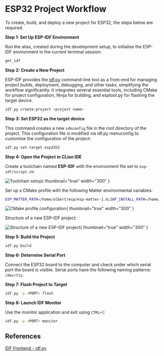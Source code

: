 # ESP32 Project Workflow

To create, build, and deploy a new project for ESP32, the steps below are required.

**Step 1: Set Up ESP-IDF Environment**

Run the alias, created during the development setup, to initialise the ESP-IDF environment in the current terminal
session:

```Bash
get_idf
```

**Step 2: Create a New Project**

ESP-IDF provides the [idf.py](https://docs.espressif.com/projects/esp-idf/en/v5.2.3/esp32/api-guides/tools/idf-py.html)
command-line tool as a front-end for managing project builds, deployment, debugging, and other tasks, simplifying the
workflow significantly. It integrates several essential tools, including CMake for project configuration, Ninja for
building, and esptool.py for flashing the target device.

```Bash
idf.py create-project <project name>
```

**Step 3: Set ESP32 as the target device**

This command creates a new `sdkconfig` file in the root directory of the project. This configuration file is modified
via idf.py menuconfig to customise the configuration of the project:

```Bash
idf.py set-target esp32h2
```

**Step 4: Open the Project in CLion IDE**

Create a toolchain named **ESP-IDF** with the environment file set to `esp-idf/script.sh`:

![Toolchain setup](image10.png){ thumbnail="true" width="300" }

Set up a CMake profile with the following Matter environmental variables:

```Bash
ESP_MATTER_PATH=/home/albert/esp/esp-matter-1.4;ZAP_INSTALL_PATH=/home/albert/esp/esp-matter-1.4/connectedhomeip/connectedhomeip/.environment/cipd/packages/zap;PATH=/usr/local/sbin:/usr/local/bin:/usr/sbin:/usr/bin:/sbin:/bin:/usr/games:/usr/local/games:/snap/bin:/snap/bin:/home/albert/.local/share/JetBrains/Toolbox/scripts:/home/albert/esp/esp-matter-1.4/connectedhomeip/connectedhomeip/.environment/cipd/packages/pigweed
```

![CMake profile configuration](image26.png){ thumbnail="true" width="300" }

Structure of a new ESP-IDF project:

![Structure of a new ESP-IDF project](image12.png){ thumbnail="true" width="300" }

**Step 5: Build the Project**

```Bash
idf.py build
```

**Step 6: Determine Serial Port**

Connect the ESP32 board to the computer and check under which serial port the board is visible. Serial ports have the
following naming patterns: `/dev/tty`.

**Step 7: Flash Project to Target**

```Bash
idf.py -p <PORT> flash
```

**Step 8: Launch IDF Monitor**

Use the monitor application and exit using `CTRL+]`:

```Bash
idf.py -p <PORT> monitor
```

## References

[IDF Frontend - idf.py](https://docs.espressif.com/projects/esp-idf/en/stable/esp32h2/api-guides/tools/idf-py.html)